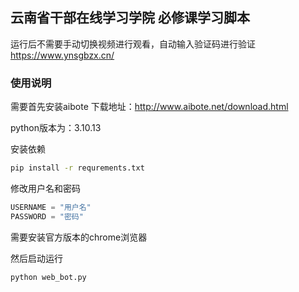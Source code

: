 ## 云南省干部在线学习学院 必修课学习脚本
运行后不需要手动切换视频进行观看，自动输入验证码进行验证
https://www.ynsgbzx.cn/

### 使用说明
需要首先安装aibote
下载地址：http://www.aibote.net/download.html

python版本为：3.10.13

安装依赖
```bash
pip install -r requrements.txt
```

修改用户名和密码
```python
USERNAME = "用户名"
PASSWORD = "密码"
```

需要安装官方版本的chrome浏览器

然后启动运行
```bash
python web_bot.py
```